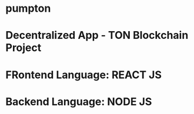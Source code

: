 # pumpton
# Decentralized App - TON Blockchain Project
# FRontend Language: REACT JS
# Backend Language: NODE JS
